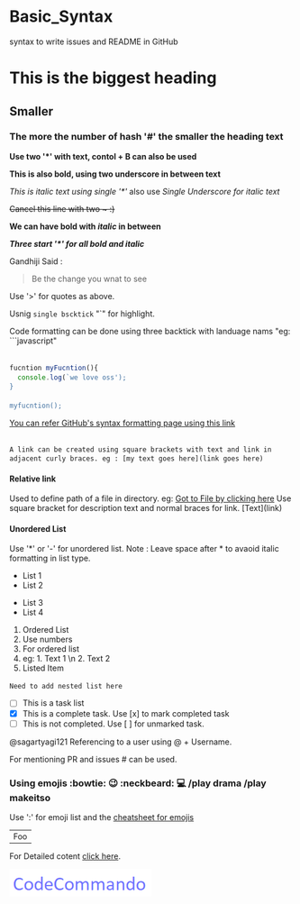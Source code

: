 # Basic_Syntax
syntax to write issues and README in GitHub

# This is the biggest heading 
## Smaller 
### The more the number of hash '#' the smaller the heading text

**Use two '\*' with text, contol + B can also be used** 

__This is also bold, using two underscore in between text__

*This is italic text using single '\*'* also use _Single Underscore for italic text_

~~Cancel this line with two ~ :)~~

**We can have bold with _italic_ in between** 

***Three start '\*' for all bold and italic*** 

Gandhiji Said :

> Be the change you wnat to see 

Use '>' for quotes as above.

Usnig `single bscktick` "\`" for highlight.

Code formatting can be done using three backtick with landuage nams "eg: \`\`\`javascript"

```javascript 

fucntion myFucntion(){
  console.log(`we love oss');
}

myfucntion();

```

[You can refer GitHub's syntax formatting page using this link](https://help.github.com/en/github/writing-on-github/basic-writing-and-formatting-syntax)

```

A link can be created using square brackets with text and link in adjacent curly braces. eg : [my text goes here](link goes here)
```

#### Relative link 

Used to define path of a file in directory. eg: [Got to File by clicking here](./docs/example.md) 
Use square bracket for description text and normal braces for link. \[Text](link)

#### Unordered List 

Use '\*' or '-' for unordered list. Note : Leave space after \* to avaoid italic formatting in list type. 

- List 1 
- List 2
* List 3
* List 4 

1. Ordered List 
2. Use numbers 
3. For ordered list 
4. eg: 1. Text 1 \n 2. Text 2
5. Listed Item 

` Need to add nested list here `
   
- [ ] This is a task list 
- [x] This is a complete task. Use \[x] to mark completed task   
- [ ] This is not completed. Use \[ ] for unmarked task. 

@sagartyagi121
Referencing to a user using \@ + Username. 

For mentioning PR and issues # can be used. 

### Using emojis :bowtie:  :wink:  :neckbeard:  :computer:  /play drama  /play makeitso 
Use ':' for emoji list and the [cheatsheet for emojis](https://www.webfx.com/tools/emoji-cheat-sheet/) 

<table>
    <tr>
        <td>Foo</td>
    </tr>
</table>

For Detailed cotent [click here](https://daringfireball.net/projects/markdown/syntax#backslash).

<img src='./docs/logo.png' alt="logo image"> 













